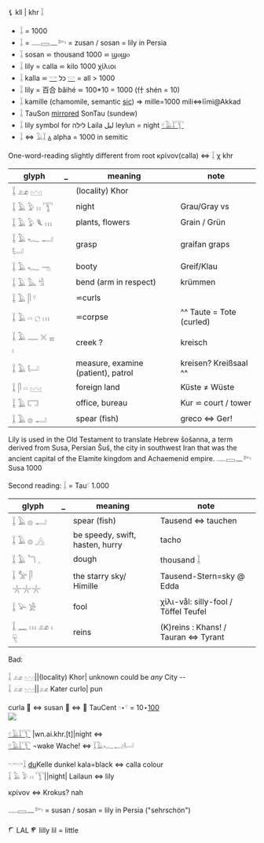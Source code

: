 ⚸ kll | khr 𓆼  

* 𓆼 = 1000  
* 𓆼 = 𓊃𓈙𓈖𓆸 = zusan / sosan = lily in Persia  
* 𓆼 sosan ⋍ thousand 1000 ⋍ ϣⲟϣⲟ  
* 𓆼 lily = calla ⋍ kilo 1000 χίλιοι  
* 𓆼 kalla ⋍ [𓎡](𓎡) כל [𓎟](𓎟) = all > 1000  
* 𓆼 lily = 百合 bǎihé ⋍ 100*10 = 1000 (什 shén = 10)  
* 𓆼 kamille (chamomile, semantic [sic](sic)) => mille=1000 mili⇔līmi@Akkad  
* 𓆼 TauSon [mirrored](mirrored) SonTau (sundew)  
* 𓆼 lily symbol for לילה Laila ليل leylun = night [𓏲](𓏲)[𓄿](𓄿)[𓆼](𓆼)[𓇰](𓇰)  
* 𓆼 ⇔ 𓄿𓆼  [ⲁ](Ⲁ) alpha = 1000 in semitic  

One-word-reading slightly different from root κρίνον(calla) ⇔ 𓆼 χ khr  

|glyph|_|meaning|note|  
|-----|----|-------|----|  
𓆼 𓃭 𓈉||(locality) Khor  
𓆼 𓄿 𓅱 𓏮 𓇰||night|Grau/Gray vs  
𓆼 𓄿 𓅱 𓆰 𓏥||plants, flowers|Grain / Grün  
𓆼 𓄿 𓆑 𓂝 𓂡||grasp|graifan graps  
𓆼 𓄿 𓆑 𓁸||booty|Greif/Klau  
𓆼 𓄿 𓅓 𓀜||bend (arm in respect)|krümmen  
𓆼 𓄿 𓋴 𓍢||⋍curls|  
𓆼 𓄿 𓏏 𓐎 𓏥||⋍corpse|^^ Taute = Tote (curled)  
𓆼 𓄿 𓊃 𓏴 𓈇 𓏤||creek ?|kreisch  
𓆼 𓄿 𓂡||measure, examine (patient), patrol|kreisen? Kreißsaal ^^  
𓆼 𓋴 𓏏 𓈉||foreign land|Küste ≠ Wüste  
𓆼 𓄿 𓉐||office, bureau| Kur ⋍ court / tower  
𓆼 𓄿 𓐍 𓂝||spear (fish)| greco ⇔ Ger!  

Lily is used in the Old Testament to translate Hebrew šošanna, a term derived from Susa, Persian Šuš, the city in southwest Iran that was the ancient capital of the Elamite kingdom and Achaemenid empire. 𓊃𓈙𓈖𓆸 Susa 1000  

Second reading: 𓆼 = Tau𓍢 1.000  

|glyph|_|meaning|note|  
|-----|----|-------|----|  
𓆼 𓄿 𓐍 𓂝||spear (fish)|Tausend ⇔ tauchen  
𓆼 𓄿 𓐍 𓂻||be speedy, swift, hasten, hurry|tacho  
𓆼 𓄿 𓆓 𓈒 ||dough|thousand 𓆼  
𓆼 𓅡 𓋴 𓇼𓇼𓇼||the starry sky/ Himille|Tausend-Stern=sky @ Edda  
𓆼 𓅪  𓀀||fool|χίλι-vål: silly-fool / Töffel Teufel  
𓆼 𓈖 𓏥 𓃭 𓏤 𓄛||reins|(K)reins : Khans! / Tauran ⇔ Tyrant  

Bad:  

𓆼 𓃭 𓈉||(locality) Khor| unknown could be *any* City --  
𓆼 𓃭 𓈉||𓃭 Kater curlo| pun  

curla 󳾵 ⇔ susan 󳼚 ⇔ 󳾵 TauCent 𓎆⋆𓍢 = 10⋆[100](100)  
![](https://user-images.githubusercontent.com/516118/36547767-ea298f1c-17ee-11e8-8e77-8c0c2cf48941.png)  

[𓏲](𓏲)[𓄿](𓄿)[𓆼](𓆼)[𓇰](𓇰) |wn.ai.khr.[t]|night  ⇔  
[𓏲](𓏲)[𓄿](𓄿)[𓆼](𓆼)[𓇰](𓇰)  ¬wake Wache!  ⇔ 𓆼𓄿𓆑𓂝𓂡  

𓎡𓎡𓆼 [du](Dual)Kelle dunkel kala=black ⇔ calla colour  
𓆼 𓄿 𓅱 𓏮 𓇰||night| Lailaun ⇔ lily  

κρίνον ⇔ Krokus?  nah  

𓊃𓈙𓈖𓆸 = susan / sosan = lily in Persia ("sehrschön")  

𒇲 LAL 𒇳 lilly lil = little  
